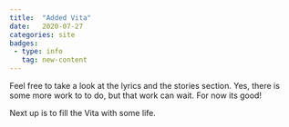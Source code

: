 ```yaml
---
title:  "Added Vita"
date:   2020-07-27
categories: site
badges:
 - type: info
   tag: new-content
---
```


Feel free to take a look at the lyrics and the stories section. Yes, there is some more work to to do, but that work can wait. For now its good!

Next up is to fill the Vita with some life.